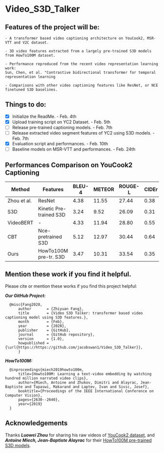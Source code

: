 # Video_S3D_Talker

## Features of the project will be:

```
- A transformer based video captioning architecture on YouCook2, MSR-VTT and V2C dataset.

- 3D video features extracted from a largely pre-trained S3D models from HowTo100M dataset.

- Performance reproduced from the recent video representation learning work:
Sun, Chen, et al. "Contrastive bidirectional transformer for temporal representation learning

- Comparisons with other video captioning features like ResNet, or NCE finetuned S3D baselines.
```

## Things to do:
- [x] Initialize the ReadMe.                                            - Feb. 4th
- [x] Upload training script on YC2 Dataset.                            - Feb. 5th
- [ ] Release pre-trained captioning models.                            - Feb. 7th
- [ ] Release extracted video segment features of YC2 using S3D models. - Feb. 7th
- [x] Evaluation script and performances.                               - Feb. 10th
- [ ] Baseline models on MSR-VTT and performances.                      - Feb. 24th

## Performances Comparison on YouCook2 Captioning

| Method  | Features | BLEU-4 | METEOR | ROUGE-L | CIDEr |
| ------------- | ------------- | ------------- | ------------- | ------------- | ------------- |
| Zhou et al. | ResNet | 4.38 | 11.55 | 27.44 | 0.38 |
| S3D | Kinetic Pre-trained S3D | 3.24 | 9.52 | 26.09 | 0.31 |
| VideoBERT | - | 4.33 | 11.94 | 28.80 | 0.55 |
| CBT | Nce-pretrained S3D | 5.12 | 12.97 | 30.44 | 0.64 |
| Ours | HowTo100M pre-tr. S3D | 3.47 | 10.31 | 33.54 | 0.35 |

## Mention these work if you find it helpful.

  Please cite or mention these works if you find this project helpful: 
  
  ***Our GitHub Project:***
  ```
    @misc{Fang2020,
        author       = {Zhiyuan Fang},
        title        = {Video S3D Talker: transformer based video captioning model using S3D features.},
        month        = {Feb},
        year         = {2020},
        publisher    = {GitHub},
        journal      = {GitHub repository},
        version      = {1.0},
        howpublished = {\url{https://https://github.com/jacobswan1/Video_S3D_Talker}},
        }
  ```
  
  ***HowTo100M:***
  ```
    @inproceedings{miech2019howto100m,
        title={Howto100M: Learning a text-video embedding by watching hundred million narrated video clips},
        author={Miech, Antoine and Zhukov, Dimitri and Alayrac, Jean-Baptiste and Tapaswi, Makarand and Laptev, Ivan and Sivic, Josef},
        booktitle={Proceedings of the IEEE International Conference on Computer Vision},
        pages={2630--2640},
        year={2019}
    }
```

## Acknowledgements

Thanks ***Luowei Zhou*** for sharing his raw videos of [YouCook2 dataset](http://youcook2.eecs.umich.edu/), and  ***Antoine Miech, Jean-Baptiste Alayrac*** for their [HowTo100M pre-trained S3D models](https://github.com/antoine77340/S3D_HowTo100M).

